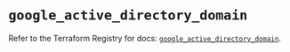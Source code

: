 # `google_active_directory_domain`

Refer to the Terraform Registry for docs: [`google_active_directory_domain`](https://registry.terraform.io/providers/hashicorp/google/5.12.0/docs/resources/active_directory_domain).
